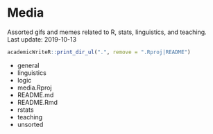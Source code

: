 
# Media

Assorted gifs and memes related to R, stats, linguistics, and
teaching.  
Last update: 2019-10-13

``` r
academicWriteR::print_dir_ul(".", remove = ".Rproj|README")
```

  - general
  - linguistics
  - logic
  - media.Rproj
  - README.md
  - README.Rmd
  - rstats
  - teaching
  - unsorted
